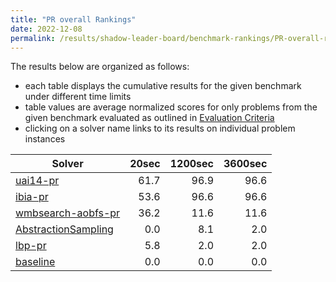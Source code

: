```yaml
---
title: "PR overall Rankings"
date: 2022-12-08
permalink: /results/shadow-leader-board/benchmark-rankings/PR-overall-rankings
---
```




The results below are organized as follows:
- each table displays the cumulative results for the given benchmark under different time limits
- table values are average normalized scores for only problems from the given benchmark evaluated as outlined in [Evaluation Criteria](https://uaicompetition.github.io/uci-2022/results/evaluation-criteria/)
- clicking on a solver name links to its results on individual problem instances


|                                Solver                                 | 20sec | 1200sec | 3600sec |
| --------------------------------------------------------------------- | ----: | ------: | ------: |
| [uai14-pr](../solver-scores/uai14-pr-scores.md)                       |  61.7 |    96.9 |    96.6 |
| [ibia-pr](../solver-scores/ibia-pr-scores.md)                         |  53.6 |    96.6 |    96.6 |
| [wmbsearch-aobfs-pr](../solver-scores/wmbsearch-aobfs-pr-scores.md)   |  36.2 |    11.6 |    11.6 |
| [AbstractionSampling](../solver-scores/AbstractionSampling-scores.md) |   0.0 |     8.1 |     2.0 |
| [lbp-pr](../solver-scores/lbp-pr-scores.md)                           |   5.8 |     2.0 |     2.0 |
| [baseline](../solver-scores/baseline-scores.md)                       |   0.0 |     0.0 |     0.0 |

